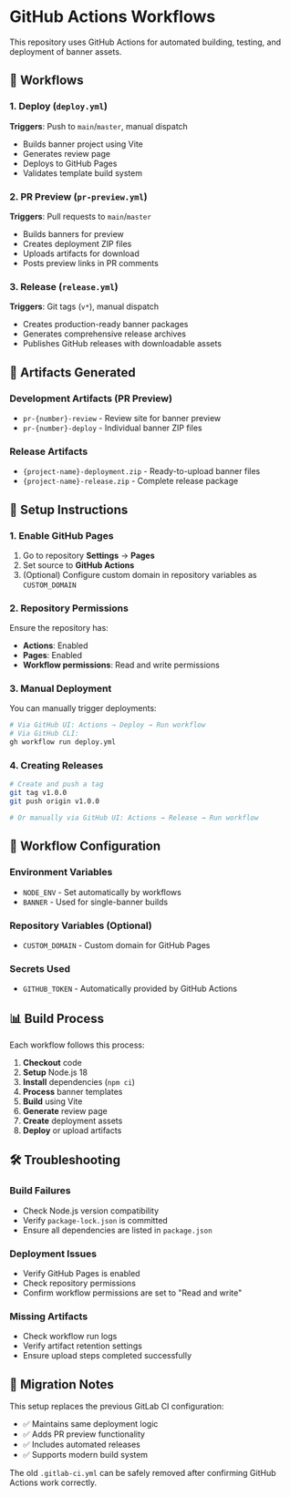 # GitHub Actions Workflows

This repository uses GitHub Actions for automated building, testing, and deployment of banner assets.

## 🔄 Workflows

### 1. **Deploy** (`deploy.yml`)

**Triggers**: Push to `main`/`master`, manual dispatch

- Builds banner project using Vite
- Generates review page
- Deploys to GitHub Pages
- Validates template build system

### 2. **PR Preview** (`pr-preview.yml`)

**Triggers**: Pull requests to `main`/`master`

- Builds banners for preview
- Creates deployment ZIP files
- Uploads artifacts for download
- Posts preview links in PR comments

### 3. **Release** (`release.yml`)

**Triggers**: Git tags (`v*`), manual dispatch

- Creates production-ready banner packages
- Generates comprehensive release archives
- Publishes GitHub releases with downloadable assets

## 📁 Artifacts Generated

### Development Artifacts (PR Preview)

- `pr-{number}-review` - Review site for banner preview
- `pr-{number}-deploy` - Individual banner ZIP files

### Release Artifacts

- `{project-name}-deployment.zip` - Ready-to-upload banner files
- `{project-name}-release.zip` - Complete release package

## 🚀 Setup Instructions

### 1. Enable GitHub Pages

1. Go to repository **Settings** → **Pages**
2. Set source to **GitHub Actions**
3. (Optional) Configure custom domain in repository variables as `CUSTOM_DOMAIN`

### 2. Repository Permissions

Ensure the repository has:

- **Actions**: Enabled
- **Pages**: Enabled
- **Workflow permissions**: Read and write permissions

### 3. Manual Deployment

You can manually trigger deployments:

```bash
# Via GitHub UI: Actions → Deploy → Run workflow
# Via GitHub CLI:
gh workflow run deploy.yml
```

### 4. Creating Releases

```bash
# Create and push a tag
git tag v1.0.0
git push origin v1.0.0

# Or manually via GitHub UI: Actions → Release → Run workflow
```

## 🔧 Workflow Configuration

### Environment Variables

- `NODE_ENV` - Set automatically by workflows
- `BANNER` - Used for single-banner builds

### Repository Variables (Optional)

- `CUSTOM_DOMAIN` - Custom domain for GitHub Pages

### Secrets Used

- `GITHUB_TOKEN` - Automatically provided by GitHub Actions

## 📊 Build Process

Each workflow follows this process:

1. **Checkout** code
2. **Setup** Node.js 18
3. **Install** dependencies (`npm ci`)
4. **Process** banner templates
5. **Build** using Vite
6. **Generate** review page
7. **Create** deployment assets
8. **Deploy** or upload artifacts

## 🛠 Troubleshooting

### Build Failures

- Check Node.js version compatibility
- Verify `package-lock.json` is committed
- Ensure all dependencies are listed in `package.json`

### Deployment Issues

- Verify GitHub Pages is enabled
- Check repository permissions
- Confirm workflow permissions are set to "Read and write"

### Missing Artifacts

- Check workflow run logs
- Verify artifact retention settings
- Ensure upload steps completed successfully

## 📝 Migration Notes

This setup replaces the previous GitLab CI configuration:

- ✅ Maintains same deployment logic
- ✅ Adds PR preview functionality
- ✅ Includes automated releases
- ✅ Supports modern build system

The old `.gitlab-ci.yml` can be safely removed after confirming GitHub Actions work correctly.

